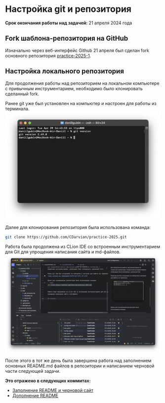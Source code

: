 # Настройка git и репозитория
**Срок окончания работы над задачей:** 21 апреля 2024 года

## Fork шаблона-репозитория на GitHub
Изначально через веб-интерфейс Github 21 апреля был сделан fork основного
репозитория [practice-2025-1](https://github.com/mospol/practice-2025-1).

## Настройка локального репозитория
Для продолжения работы над репозиторием на локальном компьютере с
привычным инструментарием, необходимо было клонировать сделанный fork.

Ранее git уже был установлен на компьютер и настроен для работы из терминала.
![git version из терминала](media/git/git_ver.png)

Далее для клонирования репозитория была использована команда:
```bash
git clone https://github.com/CDarvian/practice-2025.git
```

Работа была продолжена из CLion IDE со встроенным инструментарием для Git для 
упрощения написания сайта и md-файлов.
![clion с открытой вкладкой git](media/git/clion_screen.png)

После этого в тот же день была завершена работа над заполнением основных
README.md файлов в репозитории и написанием черновой части следующей задачи.

**Это отражено в следующих коммитах:**
- [Заполнение README и черновой сайт](https://github.com/CDarvian/practice-2025/commit/d34db6952615b1136a12e179e660c88cc70a335f)
- [Дополнение README](https://github.com/CDarvian/practice-2025/commit/235d5ff974ac955e68cb967948b04749c52caedd)
